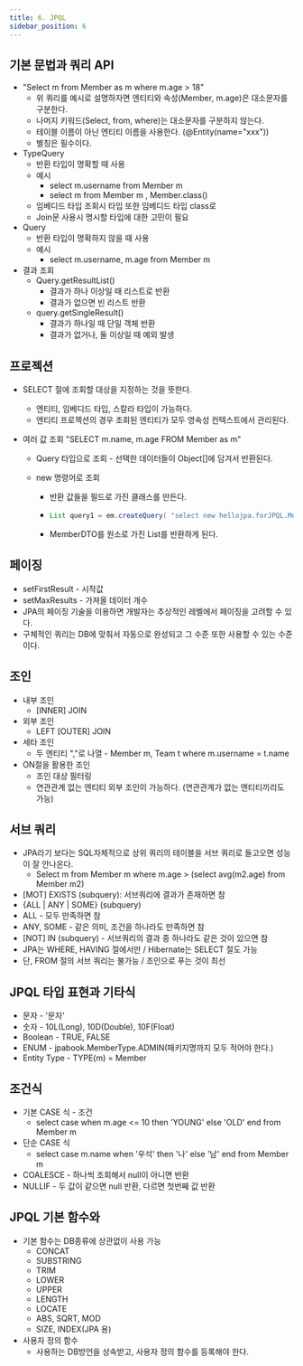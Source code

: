 ```yaml
---
title: 6. JPQL
sidebar_position: 6
---
```

## 기본 문법과 쿼리 API
- "Select m from Member as m where m.age > 18"
  - 위 쿼리를 예시로 설명하자면 엔티티와 속성(Member, m.age)은 대소문자를 구분한다.
  - 나머지 키워드(Select, from, where)는 대소문자를 구분하지 않는다.
  - 테이블 이름이 아닌 엔티티 이름을 사용한다. (@Entity(name="xxx"))
  - 별칭은 필수이다.
- TypeQuery
  - 반환 타입이 명확할 때 사용
  - 예시
    - select m.username from Member m
    - select m from Member m , Member.class()
  - 임베디드 타입 조회시 타입 또한 임베디드 타입 class로
  - Join문 사용시 명시할 타입에 대한 고민이 필요
- Query
  - 반환 타입이 명확하지 않을 때 사용
  - 예시
    - select m.username, m.age from Member m
- 결과 조회
  - Query.getResultList()
    - 결과가 하나 이상일 때 리스트로 반환
    - 결과가 없으면 빈 리스트 반환
  - query.getSingleResult()
    - 결과가 하나일 때 단일 객체 반환
    - 결과가 없거나, 둘 이상일 때 예외 발생

  

## 프로젝션
- SELECT 절에 조회할 대상을 지정하는 것을 뜻한다.

  - 엔티티, 임베디드 타입, 스칼라 타입이 가능하다.
  - 엔티티 프로젝션의 경우 조회된 엔티티가 모두 영속성 컨텍스트에서 관리된다.

- 여러 값 조회 "SELECT m.name, m.age FROM Member as m"

  - Query 타입으로 조회 - 선택한 데이터들이 Object[]에 담겨서 반환된다.

  - new 명령어로 조회

    - 반환 값들을 필드로 가진 클래스를 만든다.

    - ```java
      List query1 = em.createQuery( "select new hellojpa.forJPQL.MemberDTO(m.username, m.age) from JP_Member as m where m.id = 1").getResultList();
      ```

    - MemberDTO를 원소로 가진 List를 반환하게 된다.



## 페이징
- setFirstResult - 시작값
- setMaxResults - 가져올 데이터 개수
- JPA의 페이징 기술을 이용하면 개발자는 추상적인 레벨에서 페이징을 고려할 수 있다.
- 구체적인 쿼리는 DB에 맞춰서 자동으로 완성되고 그 수준 또한 사용할 수 있는 수준이다.





## 조인
- 내부 조인
  - [INNER] JOIN
- 외부 조인
  - LEFT [OUTER] JOIN
- 세타 조인
  - 두 엔티티 ","로 나열 - Member m, Team t where m.username = t.name
- ON절을 활용한 조인
  - 조인 대상 필터링
  - 연관관계 없는 엔티티 외부 조인이 가능하다. (연관관계가 없는 엔티티끼리도 가능)


## 서브 쿼리
- JPA라기 보다는 SQL자체적으로 상위 쿼리의 테이블을 서브 쿼리로 들고오면 성능이 잘 안나온다.
  - Select m from Member m where m.age > (select avg(m2.age) from Member m2)
- [MOT] EXISTS (subquery): 서브쿼리에 결과가 존재하면 참
- {ALL | ANY | SOME} (subquery)
- ALL - 모두 만족하면 참
- ANY, SOME - 같은 의미, 조건을 하나라도 만족하면 참
- [NOT] IN (subquery) - 서브쿼리의 결과 중 하나라도 같은 것이 있으면 참
- JPA는 WHERE, HAVING 절에서만 / Hibernate는 SELECT 절도 가능
- 단, FROM 절의 서브 쿼리는 불가능 / 조인으로 푸는 것이 최선


## JPQL 타입 표현과 기타식
- 문자 - '문자'
- 숫자 - 10L(Long), 10D(Double), 10F(Float)
- Boolean - TRUE, FALSE
- ENUM - jpabook.MemberType.ADMIN(패키지명까지 모두 적어야 한다.)
- Entity Type - TYPE(m) = Member


## 조건식
- 기본 CASE 식 - 조건
  - select case when m.age <= 10 then 'YOUNG' else 'OLD' end from Member m
- 단순 CASE 식
  - select case m.name when  '우석' then '나' else '남' end from Member m
- COALESCE - 하나씩 조회해서 null이 아니면 반환
- NULLIF - 두 값이 같으면 null 반환, 다르면 첫번째 값 반환


## JPQL 기본 함수와
- 기본 함수는 DB종류에 상관없이 사용 가능
  - CONCAT
  - SUBSTRING
  - TRIM
  - LOWER
  - UPPER
  - LENGTH
  - LOCATE
  - ABS, SQRT, MOD
  - SIZE, INDEX(JPA 용)
- 사용자 정의 함수
  - 사용하는 DB방언을 상속받고, 사용자 정의 함수를 등록해야 한다.